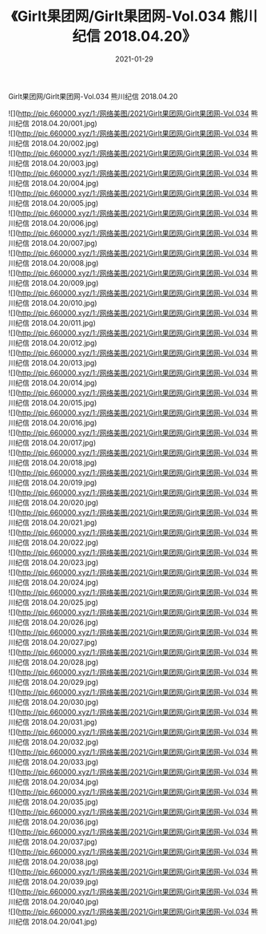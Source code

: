 ﻿---
layout: post
title:  《Girlt果团网/Girlt果团网-Vol.034 熊川纪信 2018.04.20》
date:   2021-01-29
img: http://pic.660000.xyz/1:/网络美图/2021/Girlt果团网/Girlt果团网-Vol.034 熊川纪信 2018.04.20/000.jpg
categories: [美女, 清纯, 唯美]
---

Girlt果团网/Girlt果团网-Vol.034 熊川纪信 2018.04.20

 ![](http://pic.660000.xyz/1:/网络美图/2021/Girlt果团网/Girlt果团网-Vol.034 熊川纪信 2018.04.20/001.jpg) <br>![](http://pic.660000.xyz/1:/网络美图/2021/Girlt果团网/Girlt果团网-Vol.034 熊川纪信 2018.04.20/002.jpg) <br>![](http://pic.660000.xyz/1:/网络美图/2021/Girlt果团网/Girlt果团网-Vol.034 熊川纪信 2018.04.20/003.jpg) <br>![](http://pic.660000.xyz/1:/网络美图/2021/Girlt果团网/Girlt果团网-Vol.034 熊川纪信 2018.04.20/004.jpg) <br>![](http://pic.660000.xyz/1:/网络美图/2021/Girlt果团网/Girlt果团网-Vol.034 熊川纪信 2018.04.20/005.jpg) <br>![](http://pic.660000.xyz/1:/网络美图/2021/Girlt果团网/Girlt果团网-Vol.034 熊川纪信 2018.04.20/006.jpg) <br>![](http://pic.660000.xyz/1:/网络美图/2021/Girlt果团网/Girlt果团网-Vol.034 熊川纪信 2018.04.20/007.jpg) <br>![](http://pic.660000.xyz/1:/网络美图/2021/Girlt果团网/Girlt果团网-Vol.034 熊川纪信 2018.04.20/008.jpg) <br>![](http://pic.660000.xyz/1:/网络美图/2021/Girlt果团网/Girlt果团网-Vol.034 熊川纪信 2018.04.20/009.jpg) <br>![](http://pic.660000.xyz/1:/网络美图/2021/Girlt果团网/Girlt果团网-Vol.034 熊川纪信 2018.04.20/010.jpg) <br>![](http://pic.660000.xyz/1:/网络美图/2021/Girlt果团网/Girlt果团网-Vol.034 熊川纪信 2018.04.20/011.jpg) <br>![](http://pic.660000.xyz/1:/网络美图/2021/Girlt果团网/Girlt果团网-Vol.034 熊川纪信 2018.04.20/012.jpg) <br>![](http://pic.660000.xyz/1:/网络美图/2021/Girlt果团网/Girlt果团网-Vol.034 熊川纪信 2018.04.20/013.jpg) <br>![](http://pic.660000.xyz/1:/网络美图/2021/Girlt果团网/Girlt果团网-Vol.034 熊川纪信 2018.04.20/014.jpg) <br>![](http://pic.660000.xyz/1:/网络美图/2021/Girlt果团网/Girlt果团网-Vol.034 熊川纪信 2018.04.20/015.jpg) <br>![](http://pic.660000.xyz/1:/网络美图/2021/Girlt果团网/Girlt果团网-Vol.034 熊川纪信 2018.04.20/016.jpg) <br>![](http://pic.660000.xyz/1:/网络美图/2021/Girlt果团网/Girlt果团网-Vol.034 熊川纪信 2018.04.20/017.jpg) <br>![](http://pic.660000.xyz/1:/网络美图/2021/Girlt果团网/Girlt果团网-Vol.034 熊川纪信 2018.04.20/018.jpg) <br>![](http://pic.660000.xyz/1:/网络美图/2021/Girlt果团网/Girlt果团网-Vol.034 熊川纪信 2018.04.20/019.jpg) <br>![](http://pic.660000.xyz/1:/网络美图/2021/Girlt果团网/Girlt果团网-Vol.034 熊川纪信 2018.04.20/020.jpg) <br>![](http://pic.660000.xyz/1:/网络美图/2021/Girlt果团网/Girlt果团网-Vol.034 熊川纪信 2018.04.20/021.jpg) <br>![](http://pic.660000.xyz/1:/网络美图/2021/Girlt果团网/Girlt果团网-Vol.034 熊川纪信 2018.04.20/022.jpg) <br>![](http://pic.660000.xyz/1:/网络美图/2021/Girlt果团网/Girlt果团网-Vol.034 熊川纪信 2018.04.20/023.jpg) <br>![](http://pic.660000.xyz/1:/网络美图/2021/Girlt果团网/Girlt果团网-Vol.034 熊川纪信 2018.04.20/024.jpg) <br>![](http://pic.660000.xyz/1:/网络美图/2021/Girlt果团网/Girlt果团网-Vol.034 熊川纪信 2018.04.20/025.jpg) <br>![](http://pic.660000.xyz/1:/网络美图/2021/Girlt果团网/Girlt果团网-Vol.034 熊川纪信 2018.04.20/026.jpg) <br>![](http://pic.660000.xyz/1:/网络美图/2021/Girlt果团网/Girlt果团网-Vol.034 熊川纪信 2018.04.20/027.jpg) <br>![](http://pic.660000.xyz/1:/网络美图/2021/Girlt果团网/Girlt果团网-Vol.034 熊川纪信 2018.04.20/028.jpg) <br>![](http://pic.660000.xyz/1:/网络美图/2021/Girlt果团网/Girlt果团网-Vol.034 熊川纪信 2018.04.20/029.jpg) <br>![](http://pic.660000.xyz/1:/网络美图/2021/Girlt果团网/Girlt果团网-Vol.034 熊川纪信 2018.04.20/030.jpg) <br>![](http://pic.660000.xyz/1:/网络美图/2021/Girlt果团网/Girlt果团网-Vol.034 熊川纪信 2018.04.20/031.jpg) <br>![](http://pic.660000.xyz/1:/网络美图/2021/Girlt果团网/Girlt果团网-Vol.034 熊川纪信 2018.04.20/032.jpg) <br>![](http://pic.660000.xyz/1:/网络美图/2021/Girlt果团网/Girlt果团网-Vol.034 熊川纪信 2018.04.20/033.jpg) <br>![](http://pic.660000.xyz/1:/网络美图/2021/Girlt果团网/Girlt果团网-Vol.034 熊川纪信 2018.04.20/034.jpg) <br>![](http://pic.660000.xyz/1:/网络美图/2021/Girlt果团网/Girlt果团网-Vol.034 熊川纪信 2018.04.20/035.jpg) <br>![](http://pic.660000.xyz/1:/网络美图/2021/Girlt果团网/Girlt果团网-Vol.034 熊川纪信 2018.04.20/036.jpg) <br>![](http://pic.660000.xyz/1:/网络美图/2021/Girlt果团网/Girlt果团网-Vol.034 熊川纪信 2018.04.20/037.jpg) <br>![](http://pic.660000.xyz/1:/网络美图/2021/Girlt果团网/Girlt果团网-Vol.034 熊川纪信 2018.04.20/038.jpg) <br>![](http://pic.660000.xyz/1:/网络美图/2021/Girlt果团网/Girlt果团网-Vol.034 熊川纪信 2018.04.20/039.jpg) <br>![](http://pic.660000.xyz/1:/网络美图/2021/Girlt果团网/Girlt果团网-Vol.034 熊川纪信 2018.04.20/040.jpg) <br>![](http://pic.660000.xyz/1:/网络美图/2021/Girlt果团网/Girlt果团网-Vol.034 熊川纪信 2018.04.20/041.jpg) <br>